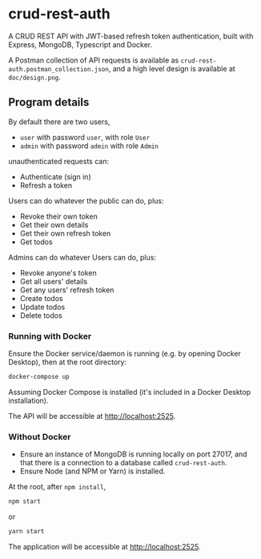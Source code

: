 # crud-rest-auth

A CRUD REST API with JWT-based refresh token authentication, built with
Express, MongoDB, Typescript and Docker.

A Postman collection of API requests is available as
`crud-rest-auth.postman_collection.json`, and a high level design is available
at `doc/design.png`.

## Program details

By default there are two users,

- `user` with password `user`, with role `User`
- `admin` with password `admin` with role `Admin`

unauthenticated requests can:

- Authenticate (sign in)
- Refresh a token

Users can do whatever the public can do, plus:

- Revoke their own token
- Get their own details
- Get their own refresh token
- Get todos

Admins can do whatever Users can do, plus:

- Revoke anyone's token
- Get all users' details
- Get any users' refresh token
- Create todos
- Update todos
- Delete todos

### Running with Docker

Ensure the Docker service/daemon is running (e.g. by opening Docker Desktop),
then at the root directory:

```bash
docker-compose up
```

Assuming Docker Compose is installed (it's included in a Docker Desktop
installation).

The API will be accessible at <http://localhost:2525>.

### Without Docker

- Ensure an instance of MongoDB is running locally on port 27017, and that there
  is a connection to a database called `crud-rest-auth`.
- Ensure Node (and NPM or Yarn) is installed.

At the root, after `npm install`,

```bash
npm start
```

or

```bash
yarn start
```

The application will be accessible at <http://localhost:2525>.
